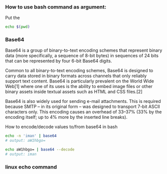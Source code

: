 ### How to use bash command as argument:
Put the 
```bash
echo $(pwd)
```

### Base64

Base64 is a group of binary-to-text encoding schemes that represent binary data (more specifically, a sequence of 8-bit bytes) in sequences of 24 bits that can be represented by four 6-bit Base64 digits.

Common to all binary-to-text encoding schemes, Base64 is designed to carry data stored in binary formats across channels that only reliably support text content. Base64 is particularly prevalent on the World Wide Web[1] where one of its uses is the ability to embed image files or other binary assets inside textual assets such as HTML and CSS files.[2]

Base64 is also widely used for sending e-mail attachments. This is required because SMTP – in its original form – was designed to transport 7-bit ASCII characters only. This encoding causes an overhead of 33–37% (33% by the encoding itself; up to 4% more by the inserted line breaks).

How to encode/decode values to/from base64 in bash

```bash
echo -n 'iman' | base64
# output: aW1hbgo=

echo aW1hbgo= | base64 --decode
# output: iman
```


### linux echo command
